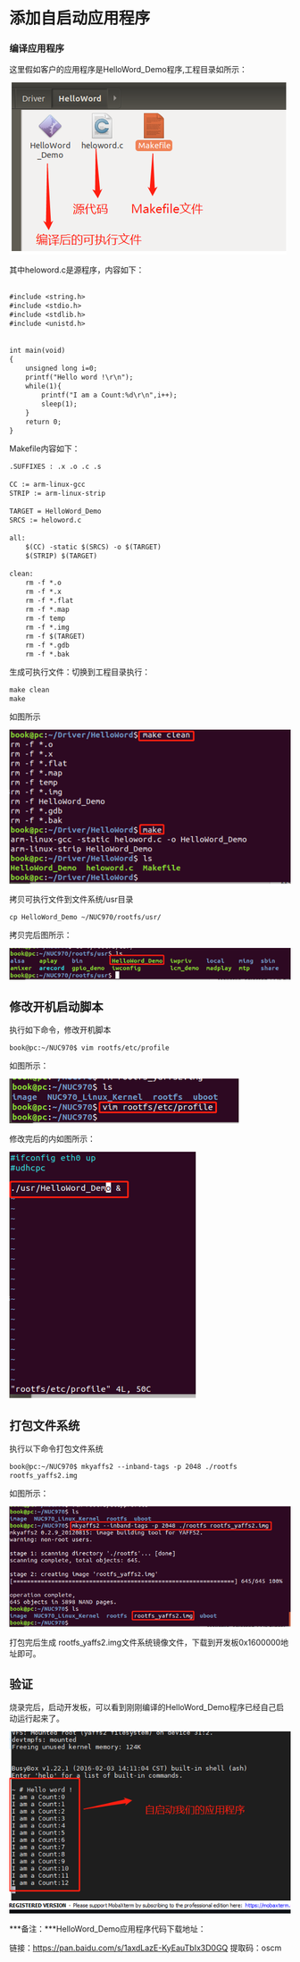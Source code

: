 # 添加自启动应用程序

### 编译应用程序

这里假如客户的应用程序是HelloWord_Demo程序,工程目录如所示：

![](media/39-1579357464869.png)

其中heloword.c是源程序，内容如下：

```

#include <string.h>
#include <stdio.h>
#include <stdlib.h>
#include <unistd.h>


int main(void)
{
	unsigned long i=0;
	printf("Hello word !\r\n");
	while(1){
		printf("I am a Count:%d\r\n",i++);
		sleep(1);
	}
	return 0;
}
```

Makefile内容如下：

```
.SUFFIXES : .x .o .c .s

CC := arm-linux-gcc
STRIP := arm-linux-strip

TARGET = HelloWord_Demo
SRCS := heloword.c

all: 
	$(CC) -static $(SRCS) -o $(TARGET)
	$(STRIP) $(TARGET) 

clean:
	rm -f *.o 
	rm -f *.x 
	rm -f *.flat
	rm -f *.map
	rm -f temp
	rm -f *.img
	rm -f $(TARGET)	
	rm -f *.gdb
	rm -f *.bak
```

生成可执行文件：切换到工程目录执行：

```
make clean
make
```

如图所示

![](media/40.png)

拷贝可执行文件到文件系统/usr目录

```
cp HelloWord_Demo ~/NUC970/rootfs/usr/
```

拷贝完后图所示：

![](media/41.png)

## 修改开机启动脚本

执行如下命令，修改开机脚本

```
book@pc:~/NUC970$ vim rootfs/etc/profile
```

如图所示：

![](media/43.png)

修改完后的内如图所示：



![](media/42.png)

## 打包文件系统

执行以下命令打包文件系统

```
book@pc:~/NUC970$ mkyaffs2 --inband-tags -p 2048 ./rootfs rootfs_yaffs2.img
```

如图所示：

![](media/44.png)

打包完后生成 rootfs_yaffs2.img文件系统镜像文件，下载到开发板0x1600000地址即可。

## 验证

烧录完后，启动开发板，可以看到刚刚编译的HelloWord_Demo程序已经自己启动运行起来了。

![](media/45.png)

***备注：***HelloWord_Demo应用程序代码下载地址：

链接：https://pan.baidu.com/s/1axdLazE-KyEauTbIx3D0GQ 
提取码：oscm 